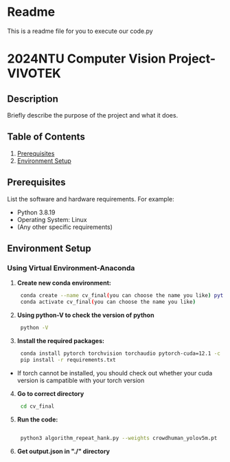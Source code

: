 <!-- This is a readme file for you to execute our code -->
# Readme
This is a readme file for you to execute our code.py

# 2024NTU Computer Vision Project-VIVOTEK

## Description

Briefly describe the purpose of the project and what it does.

## Table of Contents

1. [Prerequisites](#prerequisites)
2. [Environment Setup](#environment-setup)

## Prerequisites

List the software and hardware requirements. For example:

- Python 3.8.19
- Operating System: Linux
- (Any other specific requirements)

## Environment Setup

### Using Virtual Environment-Anaconda

1. **Create new conda environment:**
   ```bash
    conda create --name cv_final(you can choose the name you like) python=3.8.19
    conda activate cv_final(you can choose the name you like)
2. **Using python-V to check the version of python**
   ```bash
    python -V
3. **Install the required packages:**
    ```bash
     conda install pytorch torchvision torchaudio pytorch-cuda=12.1 -c pytorch -c nvidia
     pip install -r requirements.txt

* If torch cannot be installed, you should check out whether your cuda version is campatible with your torch version

4. **Go to correct directory**
    ```bash
     cd cv_final
5. **Run the code:**
    ```bash
     
     python3 algorithm_repeat_hank.py --weights crowdhuman_yolov5m.pt
6. **Get output.json in "./" directory**









